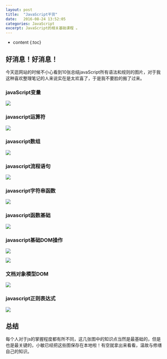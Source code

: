 ```yaml
---
layout: post
title:  "JavaScript干货"
date:   2016-08-24 13:52:05
categories: JavaScript
excerpt: JavaScript的相关基础课程 。
---
```


* content
{:toc}


## 好消息！好消息！

今天逛网站的时候不小心看到10张总结javaScript所有语法和规则的图片，对于我这种喜欢整理笔记的人来说实在是太欢喜了，于是我不要脸的搬了过来。

### javaScript变量
![](http://www.html5cn.org/data/attachment/portal/201604/25/105101ycat62v3tg6ddzct.jpg)

### javascript运算符
![](http://www.html5cn.org/data/attachment/portal/201604/25/105101slvidd0lddjlvvvd.png)

### javascript数组
![](http://www.html5cn.org/data/attachment/portal/201604/25/105102it9ppytzt8op65sk.jpg)

### javascript流程语句
![](http://www.html5cn.org/data/attachment/portal/201604/25/105103y5f2fw43dnv9cewz.jpg)

### javascript字符串函数
![](http://www.html5cn.org/data/attachment/portal/201604/25/105717unyupu20n2pm7p2y.jpg)

### javascript函数基础
![](http://www.html5cn.org/data/attachment/portal/201604/25/105201u18qie9gc8eqqgc3.png)

### javascript基础DOM操作
![](http://www.html5cn.org/data/attachment/portal/201604/25/105201x767d5qf15fxqxeg.png)

![](http://www.html5cn.org/data/attachment/portal/201604/25/105202nr9oufu5wddu5rdb.jpg)

### 文档对象模型DOM
![](http://www.html5cn.org/data/attachment/portal/201604/25/105203zyr76m89y4m8m2tb.jpg)

### javascript正则表达式
![](http://www.html5cn.org/data/attachment/portal/201604/25/105204g2tibabtmi45rtfx.gif)


## 总结
每个人对于js的掌握程度都有所不同，这几张图中的知识点当然是最基础的，但是也是最关键的，小敏已经把这些图保存在本地啦！有空就拿出来看看，温故与修缮自己的知识。
